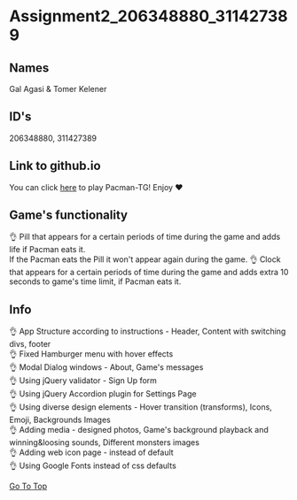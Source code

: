 # Assignment2_206348880_311427389
 
## Names
Gal Agasi & Tomer Kelener

## ID's
206348880, 311427389

## Link to github.io
You can click [here](https://web-development-environments-2021.github.io/Assignment2_206348880_311427389/) to play Pacman-TG!
Enjoy :heart:

## Game's functionality
:ok_hand: Pill that appears for a certain periods of time during the game and adds life if Pacman eats it.<br />
          If the Pacman eats the Pill it won't appear again during the game.
:ok_hand: Clock that appears for a certain periods of time during the game and adds extra 10 seconds to game's time limit,
          if Pacman eats it.<br />


## Info
:ok_hand: App Structure according to instructions - Header, Content with switching divs, footer<br />
:ok_hand: Fixed Hamburger menu with hover effects<br />
:ok_hand: Modal Dialog windows - About, Game's messages<br />
:ok_hand: Using jQuery validator - Sign Up form<br />
:ok_hand: Using jQuery Accordion plugin for Settings Page<br />
:ok_hand: Using diverse design elements - Hover transition (transforms), Icons, Emoji, Backgrounds Images<br />
:ok_hand: Adding media - designed photos, Game's background playback and winning&loosing sounds,
          Different monsters images<br />
:ok_hand: Adding web icon page - instead of default<br />
:ok_hand: Using Google Fonts instead of css defaults<br />


[Go To Top](#Assignment2_206348880_311427389)
